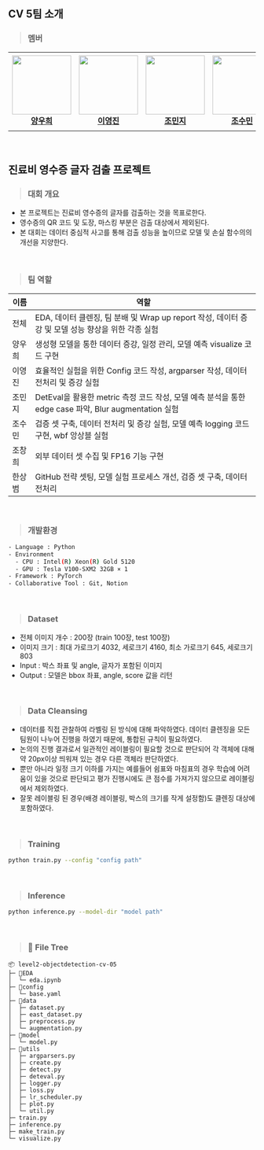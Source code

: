 ## CV 5팀 소개
> ### 멤버
<table>
    <tr height="160px">
        <td align="center" width="150px">
            <a href="https://github.com/woohee-yang"><img height="120px" width="120px" src="https://github.com/boostcampaitech6/level2-objectdetection-cv-05/assets/78292486/a1e74529-0abf-4d80-9716-4e8ae5ec8e72"/></a>
            <br/>
            <a href="https://github.com/woohee-yang"><strong>양우희</strong></a>
            <br />
        </td>
        <td align="center" width="150px">
            <a href="https://github.com/jinida"><img height="120px" width="120px" src="https://github.com/boostcampaitech6/level2-objectdetection-cv-05/assets/78292486/28955c1d-fa4e-46b1-9d70-f98eb54109b2"/></a>
            <br />
            <a href="https://github.com/jinida"><strong>이영진</strong></a>
            <br />
        </td>
        <td align="center" width="150px">
            <a href="https://github.com/cmj5064"><img height="120px" width="120px" src="https://github.com/boostcampaitech6/level2-objectdetection-cv-05/assets/78292486/6388976d-d0bd-4ba6-bae8-6c7e6c5b3352"></a>
            <br/>
            <a href="https://github.com/cmj5064"><strong>조민지</strong></a>
            <br />
        </td>
        <td align="center" width="150px">
            <a href="https://github.com/ccsum19"><img height="120px" width="120px" src="https://github.com/boostcampaitech6/level2-objectdetection-cv-05/assets/78292486/9ad5ecc3-e5be-4738-99c2-cc6e7f3931cb"/></a>
            <br/>
            <a href="https://github.com/ccsum19"><strong>조수민</strong></a>
            <br />
        </td>
        <td align="center" width="150px">
            <a href="https://github.com/hee000"><img height="120px" width="120px" src="https://github.com/boostcampaitech6/level2-objectdetection-cv-05/assets/78292486/cde48fcd-8099-472b-9877-b2644954ec68"/></a>
            <br />
            <a href="https://github.com/hee000"><strong>조창희</strong></a>
            <br />
        </td>
        <td align="center" width="150px">
              <a href="https://github.com/SangBeom-Hahn"><img height="120px" width="120px" src="https://github.com/boostcampaitech6/level2-objectdetection-cv-05/assets/78292486/1f7ed5a5-5e0f-46e4-85c6-31b9767dce41"/></a>
              <br />
              <a href="https://github.com/SangBeom-Hahn"><strong>한상범</strong></a>
              <br />
          </td>
    </tr>
</table>
<br/>

## 진료비 영수증 글자 검출 프로젝트
> ### 대회 개요
- 본 프로젝트는 진료비 영수증의 글자를 검출하는 것을 목표로한다.
- 영수증의 QR 코드 및 도장, 마스킹 부분은 검출 대상에서 제외된다.
- 본 대회는 데이터 중심적 사고를 통해 검출 성능을 높이므로 모델 및 손실 함수의의 개선을 지양한다.
<br/>

> ### 팀 역할
|이름|역할|
|------|---|
|전체|EDA, 데이터 클렌징, 팀 분배 및 Wrap up report 작성, 데이터 증강 및 모델 성능 향상을 위한 각종 실험|
|양우희|생성형 모델을 통한 데이터 증강, 일정 관리, 모델 예측 visualize 코드 구현|
|이영진|효율적인 실험을 위한 Config 코드 작성, argparser 작성, 데이터 전처리 및 증강 실험|
|조민지|DetEval을 활용한 metric 측정 코드 작성, 모델 예측 분석을 통한 edge case 파악, Blur augmentation 실험|
|조수민|검증 셋 구축, 데이터 전처리 및 증강 실험, 모델 예측 logging 코드 구현, wbf 앙상블 실험|
|조창희|외부 데이터 셋 수집 및 FP16 기능 구현|
|한상범|GitHub 전략 셋팅, 모델 실험 프로세스 개선, 검증 셋 구축, 데이터 전처리|
<br/>


> ### 개발환경
```bash
- Language : Python
- Environment
  - CPU : Intel(R) Xeon(R) Gold 5120
  - GPU : Tesla V100-SXM2 32GB × 1
- Framework : PyTorch
- Collaborative Tool : Git, Notion
```
<br/>

> ### Dataset
- 전체 이미지 개수 : 200장 (train 100장, test 100장)
- 이미지 크기 : 최대 가로크기 4032, 세로크기 4160, 최소 가로크기 645, 세로크기 803
- Input : 박스 좌표 및 angle, 글자가 포함된 이미지
- Output : 모델은 bbox 좌표, angle, score 값을 리턴
<br/>


> ### Data Cleansing
- 데이터를 직접 관찰하여 라벨링 된 방식에 대해 파악하였다. 데이터 클렌징을 모든 팀원이 나누어 진행을 하였기 때문에, 통합된 규칙이 필요하였다.
- 논의의 진행 결과로서 일관적인 레이블링이 필요할 것으로 판단되어 각 객체에 대해 약 20px이상 띄워져 있는 경우 다른 객체라 판단하였다.
- 뿐만 아니라 일정 크기 이하를 가지는 예를들어 쉼표와 마침표의 경우 학습에 어려움이 있을 것으로 판단되고 평가 진행시에도 큰 점수를 가져가지 않으므로 레이블링에서 제외하였다.
- 잘못 레이블링 된 경우(배경 레이블링, 박스의 크기를 작게 설정함)도 클렌징 대상에 포함하였다.
<br/>


> ### Training
```bash
python train.py --config "config path"
```
<br/>

> ### Inference
```bash
python inference.py --model-dir "model path"
```
<br/>

> ### 📂 File Tree
```
📦 level2-objectdetection-cv-05
├─ 📂EDA
│  └─ eda.ipynb
├─ 📂config
│  └─ base.yaml
├─ 📂data
│  ├─ dataset.py
│  ├─ east_dataset.py
│  ├─ preprocess.py
│  └─ augmentation.py
├─ 📂model
│  └─ model.py
├─ 📂utils
│  ├─ argparsers.py
│  ├─ create.py
│  ├─ detect.py
│  ├─ deteval.py
│  ├─ logger.py
│  ├─ loss.py
│  ├─ lr_scheduler.py
│  ├─ plot.py
│  └─ util.py
├─ train.py
├─ inference.py
├─ make_train.py
└─ visualize.py

```
